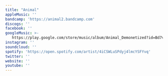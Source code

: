 ```yaml
---
title: "Animal"
appleMusic: ''
bandcamp: 'https://animal2.bandcamp.com'
discogs: ''
facebook: ''
googleMusic: >-
   https://play.google.com/store/music/album/Animal_Demonetized?id=Bd7v6c4rjui62dl6xthukwkelwu
instagram: ''
soundcloud: ''
spotify: 'https://open.spotify.com/artist/4iCSWLuSPdyj4lmcYSFYvq'
twitter: ''
website: ''
youtube: ''
---
```

